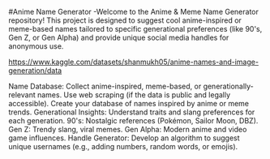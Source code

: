 #Anime  Name Generator
-Welcome to the Anime & Meme Name Generator repository! This project is designed to suggest cool anime-inspired or meme-based names tailored to specific generational preferences (like 90's, Gen Z, or Gen Alpha) and provide unique social media handles for anonymous use.


https://www.kaggle.com/datasets/shanmukh05/anime-names-and-image-generation/data


Name Database: Collect anime-inspired, meme-based, or generationally-relevant names.
Use web scraping (if the data is public and legally accessible).
Create your database of names inspired by anime or meme trends.
Generational Insights: Understand traits and slang preferences for each generation.
90's: Nostalgic references (Pokémon, Sailor Moon, DBZ).
Gen Z: Trendy slang, viral memes.
Gen Alpha: Modern anime and video game influences.
Handle Generator: Develop an algorithm to suggest unique usernames (e.g., adding numbers, random words, or emojis).
